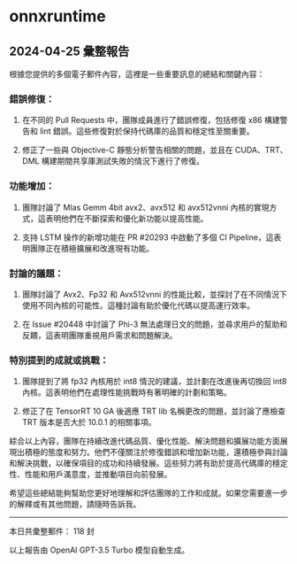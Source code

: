 # onnxruntime

## 2024-04-25 彙整報告

根據您提供的多個電子郵件內容，這裡是一些重要訊息的總結和關鍵內容：



### 錯誤修復：

1. 在不同的 Pull Requests 中，團隊成員進行了錯誤修復，包括修復 x86 構建警告和 lint 錯誤。這些修復對於保持代碼庫的品質和穩定性至關重要。

2. 修正了一些與 Objective-C 靜態分析警告相關的問題，並且在 CUDA、TRT、DML 構建期間共享庫測試失敗的情況下進行了修復。



### 功能增加：

1. 團隊討論了 Mlas Gemm 4bit avx2、avx512 和 avx512vnni 內核的實現方式，這表明他們在不斷探索和優化新功能以提高性能。

2. 支持 LSTM 操作的新增功能在 PR #20293 中啟動了多個 CI Pipeline，這表明團隊正在積極擴展和改進現有功能。



### 討論的議題：

1. 團隊討論了 Avx2、Fp32 和 Avx512vnni 的性能比較，並探討了在不同情況下使用不同內核的可能性。這種討論有助於優化代碼以提高運行效率。

2. 在 Issue #20448 中討論了 Phi-3 無法處理日文的問題，並尋求用戶的幫助和反饋，這表明團隊重視用戶需求和問題解決。



### 特別提到的成就或挑戰：

1. 團隊提到了將 fp32 內核用於 int8 情況的建議，並計劃在改進後再切換回 int8 內核。這表明他們在處理性能挑戰時有著明確的計劃和策略。

2. 修正了在 TensorRT 10 GA 後適應 TRT lib 名稱更改的問題，並討論了應檢查 TRT 版本是否大於 10.0.1 的相關事項。



綜合以上內容，團隊在持續改進代碼品質、優化性能、解決問題和擴展功能方面展現出積極的態度和努力。他們不僅關注於修復錯誤和增加新功能，還積極參與討論和解決挑戰，以確保項目的成功和持續發展。這些努力將有助於提高代碼庫的穩定性、性能和用戶滿意度，並推動項目向前發展。



希望這些總結能夠幫助您更好地理解和評估團隊的工作和成就。如果您需要進一步的解釋或有其他問題，請隨時告訴我。



---



本日共彙整郵件： 118 封



以上報告由 OpenAI GPT-3.5 Turbo 模型自動生成。